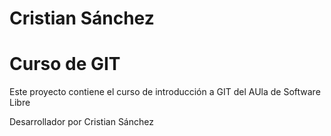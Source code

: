 # Cristian Sánchez
# Curso de GIT
Este proyecto contiene el curso de introducción a GIT del AUla de Software Libre

Desarrollador por Cristian Sánchez
